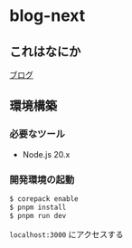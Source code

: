 # blog-next
## これはなにか
[ブログ](https://blog.k16em.net/)  

## 環境構築
### 必要なツール
- Node.js 20.x

### 開発環境の起動
```zsh
$ corepack enable
$ pnpm install
$ pnpm run dev
```

`localhost:3000` にアクセスする

